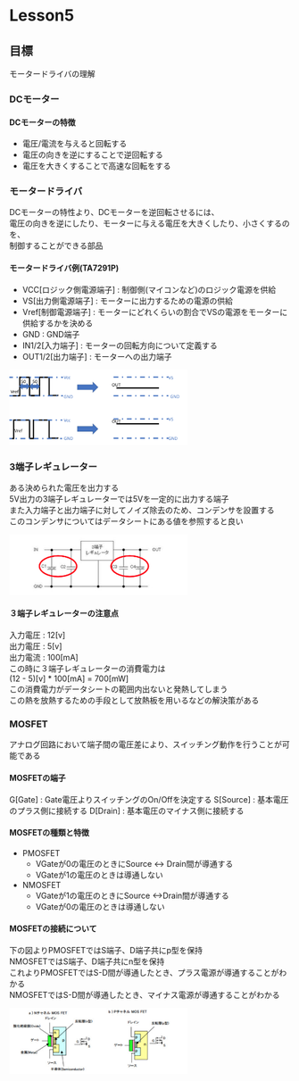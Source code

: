 # Lesson5

## 目標
モータードライバの理解

### DCモーター
#### DCモーターの特徴
- 電圧/電流を与えると回転する  
- 電圧の向きを逆にすることで逆回転する  
- 電圧を大きくすることで高速な回転をする  

### モータードライバ
DCモーターの特性より、DCモーターを逆回転させるには、    
電圧の向きを逆にしたり、モーターに与える電圧を大きくしたり、小さくするのを、   
制御することができる部品    

#### モータードライバ例(TA7291P)
- VCC[ロジック側電源端子] : 制御側(マイコンなど)のロジック電源を供給
- VS[出力側電源端子] : モーターに出力するための電源の供給
- Vref[制御電源端子] : モーターにどれくらいの割合でVSの電源をモーターに供給するかを決める
- GND : GND端子
- IN1/2[入力端子] : モーターの回転方向について定義する
- OUT1/2[出力端子] : モーターへの出力端子

<img src="../img/motor.PNG" width="320px">

### 3端子レギュレーター
ある決められた電圧を出力する  
5V出力の3端子レギュレーターでは5Vを一定的に出力する端子   
また入力端子と出力端子に対してノイズ除去のため、コンデンサを設置する   
このコンデンサについてはデータシートにある値を参照すると良い   

<img src="../img/5v3edge.PNG" width="320px">   

#### ３端子レギュレーターの注意点  
入力電圧 : 12[v]    
出力電圧 : 5[v]     
出力電流 : 100[mA]   
この時に３端子レギュレーターの消費電力は     
(12 - 5)[v] * 100[mA] = 700[mW]    
この消費電力がデータシートの範囲内出ないと発熱してしまう     
この熱を放熱するための手段として放熱板を用いるなどの解決策がある   

### MOSFET
アナログ回路において端子間の電圧差により、スイッチング動作を行うことが可能である

#### MOSFETの端子
G[Gate] : Gate電圧よりスイッチングのOn/Offを決定する
S[Source] : 基本電圧のプラス側に接続する
D[Drain] : 基本電圧のマイナス側に接続する

#### MOSFETの種類と特徴
- PMOSFET
  - VGateが0の電圧のときにSource <-> Drain間が導通する
  - VGateが1の電圧のときは導通しない
- NMOSFET
  - VGateが1の電圧のときにSource <->Drain間が導通する
  - VGateが0の電圧のときは導通しない

#### MOSFETの接続について
下の図よりPMOSFETではS端子、D端子共にp型を保持  
NMOSFETではS端子、D端子共にn型を保持  
これよりPMOSFETではS-D間が導通したとき、プラス電源が導通することがわかる  
NMOSFETではS-D間が導通したとき、マイナス電源が導通することがわかる  

<img src="../img/MOSFET.PNG" width="320px">
